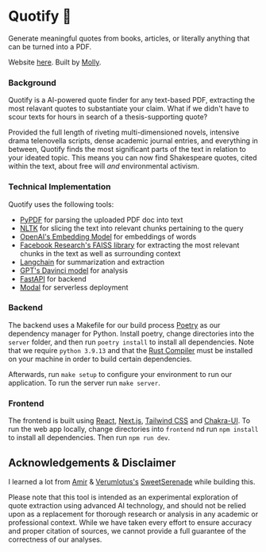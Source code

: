 
# Quotify 💭
Generate meaningful quotes from books, articles, or literally anything that can be turned into a PDF. 

Website [here](https://quotifyai.com/). Built by [Molly](https://twitter.com/mollycantillon). 

### Background

Quotify is a AI-powered quote finder for any text-based PDF, extracting the most relavant quotes to substantiate your claim. What if we didn't have to scour texts for hours in search of a thesis-supporting quote?

Provided the full length of riveting multi-dimensioned novels, intensive drama telenovella scripts, dense academic journal entries, and everything in between, Quotify finds the most significant parts of the text in relation to your ideated topic. This means you can now find Shakespeare quotes, cited within the text, about free will _and_ environmental activism. 

### Technical Implementation
Quotify uses the following tools:

-  [PyPDF](https://pypdf2.readthedocs.io/en/3.0.0/) for parsing the uploaded PDF doc into text
-  [NLTK](https://www.nltk.org/) for slicing the text into relevant chunks pertaining to the query
-  [OpenAI's Embedding Model](https://platform.openai.com/docs/guides/embeddings) for embeddings of words
-  [Facebook Research's FAISS library](https://github.com/facebookresearch/faiss) for extracting the most relevant chunks in the text as well as surrounding context
-  [Langchain](https://github.com/hwchase17/langchain) for summarization and extraction
-  [GPT's Davinci model](https://platform.openai.com/docs/models/overview) for analysis 
-  [FastAPI](https://fastapi.tiangolo.com/) for backend
-  [Modal](https://modal.com/) for serverless deployment 

### Backend
The backend uses a Makefile for our build process [Poetry](https://python-poetry.org/) as our dependency manager for Python. Install poetry, change directories into the `server` folder, and then run `poetry install` to install all dependencies. Note that we require `python 3.9.13` and that the [Rust Compiler](https://www.rust-lang.org/) must be installed on your machine in order to build certain dependencies.

Afterwards, run `make setup` to configure your environment to run our application. To run the server run `make server`. 

### Frontend
The frontend is built using [React](https://reactjs.org/), [Next.js](https://nextjs.org/), [Tailwind CSS](https://tailwindcss.com/) and [Chakra-UI](https://chakra-ui.com). To run the web app locally, change directories into `frontend` nd run `npm install` to install all dependencies. Then run `npm run dev`. 

## Acknowledgements & Disclaimer

I learned a lot from [Amir](https://twitter.com/amirbolous) & [Verumlotus's](https://twitter.com/verumlotus) [SweetSerenade](https://www.sweetserenade.xyz/) while building this.

Please note that this tool is intended as an experimental exploration of quote extraction using advanced AI technology, and should not be relied upon as a replacement for thorough research or analysis in any academic or professional context. While we have taken every effort to ensure accuracy and proper citation of sources, we cannot provide a full guarantee of the correctness of our analyses.

